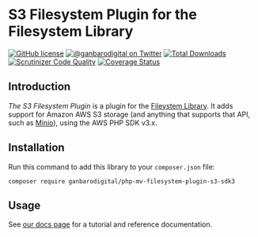 # S3 Filesystem Plugin for the Filesystem Library

[![GitHub license](https://img.shields.io/badge/license-New%20BSD-blue.svg)](https://raw.githubusercontent.com/ganbarodigital/php-mv-filesystem-plugin-s3-sdk3/develop/LICENSE.md)
[![@ganbarodigital on Twitter](http://img.shields.io/badge/twitter-%40ganbarodigital-blue.svg?style=flat)](https://twitter.com/ganbarodigital)
[![Total Downloads](https://img.shields.io/packagist/dt/ganbarodigital/php-mv-filesystem-plugin-s3-sdk3.svg?style=flat)](https://packagist.org/packages/ganbarodigital/php-mv-filesystem-plugin-s3-sdk3)
[![Scrutinizer Code Quality](https://scrutinizer-ci.com/g/ganbarodigital/php-mv-filesystem-plugin-s3-sdk3/badges/quality-score.png?b=master)](https://scrutinizer-ci.com/g/ganbarodigital/php-mv-filesystem-plugin-s3-sdk3/?branch=master)
[![Coverage Status](https://coveralls.io/repos/ganbarodigital/php-mv-filesystem-plugin-s3-sdk3/badge.svg)](https://coveralls.io/r/ganbarodigital/php-mv-filesystem-plugin-s3-sdk3)

## Introduction

_The S3 Filesystem Plugin_ is a plugin for the [Fileystem Library](https://github.com/ganbarodigital/php-mv-filesystem). It adds support for Amazon AWS S3 storage (and anything that supports that API, such as [Minio](https://minio.io)), using the AWS PHP SDK v3.x.

## Installation

Run this command to add this library to your `composer.json` file:

    composer require ganbarodigital/php-mv-filesystem-plugin-s3-sdk3

## Usage

See [our docs page](http://ganbarodigital.github.io/php-mv-filesystem-plugin-s3-sdk3) for a tutorial and reference documentation.
